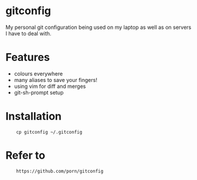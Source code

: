 # gitconfig
My personal git configuration being used on my laptop as well as on servers I
have to deal with.

# Features
* colours everywhere
* many aliases to save your fingers!
* using vim for diff and merges
* git-sh-prompt setup

# Installation
```
	cp gitconfig ~/.gitconfig
```

# Refer to
```
	https://github.com/porn/gitconfig
```
